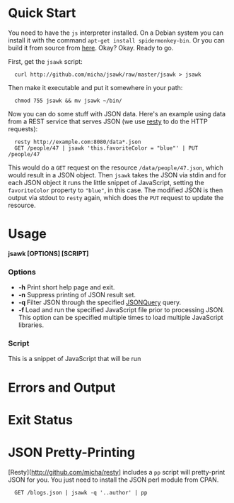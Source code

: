 Quick Start
===========

You need to have the `js` interpreter installed. On a Debian system you can
install it with the command `apt-get install spidermonkey-bin`. Or you can 
build it from source from [here](http://www.mozilla.org/js/spidermonkey/).
Okay? Okay. Ready to go.

First, get the `jsawk` script:

      curl http://github.com/micha/jsawk/raw/master/jsawk > jsawk

Then make it executable and put it somewhere in your path:

      chmod 755 jsawk && mv jsawk ~/bin/

Now you can do some stuff with JSON data. Here's an example using data from
a REST service that serves JSON (we use [resty](http://github.com/micha/resty])
to do the HTTP requests):

      resty http://example.com:8080/data*.json
      GET /people/47 | jsawk 'this.favoriteColor = "blue"' | PUT /people/47

This would do a `GET` request on the resource `/data/people/47.json`, which
would result in a JSON object. Then `jsawk` takes the JSON via stdin and for
each JSON object it runs the little snippet of JavaScript, setting the
`favoriteColor` property to `"blue"`, in this case. The modified JSON is then
output via stdout to `resty` again, which does the `PUT` request to update
the resource.

Usage
=====

**jsawk [**OPTIONS**] [**SCRIPT**]**

### Options ###

  * **-h** Print short help page and exit.
  * **-n** Suppress printing of JSON result set.
  * **-q <query>** Filter JSON through the specified 
    [JSONQuery](http://docs.persvr.org/documentation/jsonquery) query.
  * **-f <file>** Load and run the specified JavaScript file prior to
    processing JSON. This option can be specified multiple times to load
    multiple JavaScript libraries.

### Script ###

This is a snippet of JavaScript that will be run 

Errors and Output
=================

Exit Status
===========

JSON Pretty-Printing
====================

[Resty](http://github.com/micha/resty] includes a `pp` script will 
pretty-print JSON for you. You just need to install the JSON perl module 
from CPAN.

      GET /blogs.json | jsawk -q '..author' | pp
